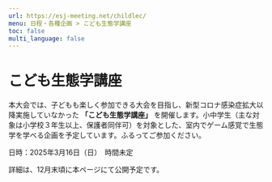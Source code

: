 ```yaml
---
url: https://esj-meeting.net/childlec/
menu: 日程・各種企画 > こども生態学講座
toc: false
multi_language: false
---
```


# こども生態学講座

本大会では、子どもも楽しく参加できる大会を目指し、新型コロナ感染症拡大以降実施していなかった **「こども生態学講座」** を開催します。小中学生（主な対象は小学校３年生以上、保護者同伴可）を対象とした、室内でゲーム感覚で生態学を学べる企画を予定しています。ふるってご参加ください。

日時：2025年3月16日（日）　時間未定

詳細は、12月末頃に本ページにて公開予定です。
